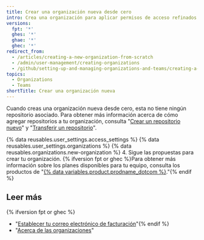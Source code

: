 ```yaml
---
title: Crear una organización nueva desde cero
intro: Crea una organización para aplicar permisos de acceso refinados a los repositorios.
versions:
  fpt: '*'
  ghes: '*'
  ghae: '*'
  ghec: '*'
redirect_from:
  - /articles/creating-a-new-organization-from-scratch
  - /admin/user-management/creating-organizations
  - /github/setting-up-and-managing-organizations-and-teams/creating-a-new-organization-from-scratch
topics:
  - Organizations
  - Teams
shortTitle: Crear una organización nueva
---
```


Cuando creas una organización nueva desde cero, esta no tiene ningún repositorio asociado. Para obtener más información acerca de cómo agregar repositorios a tu organización, consulta "[Crear un repositorio nuevo](/articles/creating-a-new-repository)" y "[Transferir un repositorio](/articles/transferring-a-repository)".

{% data reusables.user_settings.access_settings %}
{% data reusables.user_settings.organizations %}
{% data reusables.organizations.new-organization %}
4. Sigue las propuestas para crear tu organización. {% ifversion fpt or ghec %}Para obtener más información sobre los planes disponibles para tu equipo, consulta los productos de "[{% data variables.product.prodname_dotcom %}](/articles/githubs-products)."{% endif %}

## Leer más

{% ifversion fpt or ghec %}
- "[Establecer tu correo electrónico de facturación](/articles/setting-your-billing-email)"{% endif %}
- "[Acerca de las organizaciones](/articles/about-organizations)"
